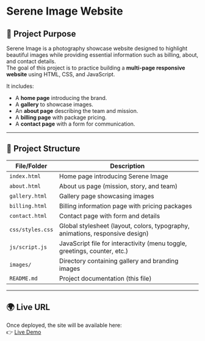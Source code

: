 #  Serene Image Website

## 📖 Project Purpose
Serene Image is a photography showcase website designed to highlight beautiful images while providing essential information such as billing, about, and contact details.  
The goal of this project is to practice building a **multi-page responsive website** using HTML, CSS, and JavaScript.

It includes:
- A **home page** introducing the brand.
- A **gallery** to showcase images.
- An **about page** describing the team and mission.
- A **billing page** with package pricing.
- A **contact page** with a form for communication.

---

## 📂 Project Structure

| File/Folder       | Description                                                                 |
|-------------------|-----------------------------------------------------------------------------|
| `index.html`      | Home page introducing Serene Image                                          |
| `about.html`      | About us page (mission, story, and team)                                    |
| `gallery.html`    | Gallery page showcasing images                                              |
| `billing.html`    | Billing information page with pricing packages                              |
| `contact.html`    | Contact page with form and details                                          |
| `css/styles.css`  |Global stylesheet (layout, colors, typography, animations, responsive design)|
| `js/script.js`    | JavaScript file for interactivity (menu toggle, greetings, counter, etc.)   |
| `images/`         | Directory containing gallery and branding images                            |
| `README.md`       | Project documentation (this file)                                           |

---

## 🌍 Live URL
Once deployed, the site will be available here:  
👉 [Live Demo](wk8-assignment.vercel.app)  
